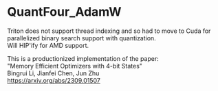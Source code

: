 # QuantFour_AdamW
Triton does not support thread indexing and so had to move to Cuda for parallelized binary search support with quantization. 
<br>Will HIP'ify for AMD support.

This is a productionized implementation of the paper:
<br>"Memory Efficient Optimizers with 4-bit States"
<br>Bingrui Li, Jianfei Chen, Jun Zhu
<br>https://arxiv.org/abs/2309.01507

